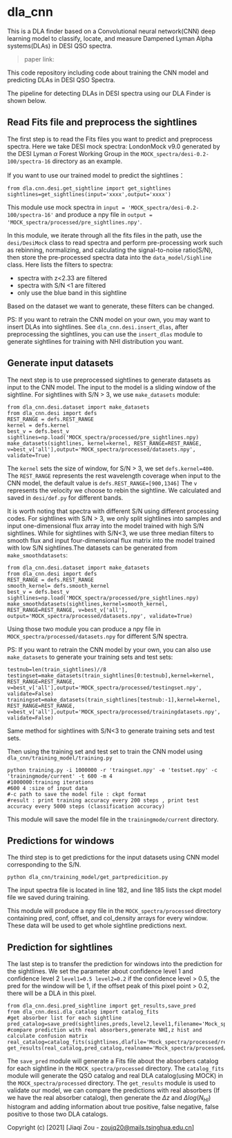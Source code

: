 # dla_cnn
This is a DLA finder based on a Convolutional neural network(CNN) deep learning model to classify, locate, and measure Dampened Lyman Alpha systems(DLAs) in DESI QSO spectra.
> paper link:

This code repository including code about training the CNN model and predicting DLAs in DESI QSO Spectra.

The pipeline for detecting DLAs in DESI spectra using our DLA Finder is shown below.

## Read Fits file and preprocess the sightlines

The first step is to read the Fits files you want to predict and preprocess spectra. Here we take DESI mock spectra: LondonMock v9.0 generated by the DESI Lyman $\alpha$ Forest Working Group in the `MOCK_spectra/desi-0.2-100/spectra-16` directory as an example.

If you want to use our trained model to predict the sightlines：

```
from dla.cnn.desi.get_sightline import get_sightlines
sightlines=get_sightlines(input='xxxx',output='xxxx')
```
This module use mock spectra in `input = 'MOCK_spectra/desi-0.2-100/spectra-16'` and produce a npy file  in `output = 'MOCK_spectra/processed/pre_sightlines.npy'`.

In this module, we iterate through all the fits files in the path, use the `desi/DesiMock` class to read spectra and perform pre-processing work such as rebinning, normalizing, and calculating the signal-to-noise ratio(S/N), then store the pre-processed spectra data into the `data_model/Sighline` class. Here lists the filters to spectra:

* spectra with z<2.33 are filtered
* spectra with S/N <1 are filtered
* only use the blue band in this sightline

Based on the dataset we want to generate, these filters can be changed.

PS: If you want to retrain the CNN model on your own, you may want to insert DLAs into sightlines. See `dla_cnn.desi.insert_dlas`, after preprocessing the sightlines, you can use the `insert_dlas` module to generate sightlines for training with NHI distribution you want. 

## Generate input datasets
The next step is to use preprocessed sightlines to generate datasets as input to the CNN model. The input to the model is a sliding window of the sightline. For sightlines with S/N > 3, we use `make_datasets` module:
```
from dla_cnn.desi.dataset import make_datasets
from dla_cnn.desi import defs
REST_RANGE = defs.REST_RANGE
kernel = defs.kernel
best_v = defs.best_v
sightlines=np.load('MOCK_spectra/processed/pre_sightlines.npy)
make_datasets(sightlines, kernel=kernel, REST_RANGE=REST_RANGE, v=best_v['all'],output='MOCK_spectra/processed/datasets.npy', validate=True)
```
The `kernel` sets the size of window, for S/N > 3, we set `defs.kernel=400`.  
The `REST_RANGE` represents the rest wavelength coverage when input to the CNN model, the default value is `defs.REST_RANGE=[900,1346]`
The `v` represents the velocity we choose to rebin the sightline. We calculated and saved in `desi/def.py` for different bands.

It is worth noting that spectra with different S/N using different processing codes. For sightlines with S/N > 3, we only split sightlines into samples and input one-dimensional flux array into the model trained with high S/N sightlines. While for sightlines with S/N<3, we use three median filters to smooth flux and input four-dimensional flux matrix into the model trained with low S/N sightlines.The datasets can be generated from `make_smoothdatasets`:
```
from dla_cnn.desi.dataset import make_datasets
from dla_cnn.desi import defs
REST_RANGE = defs.REST_RANGE
smooth_kernel= defs.smooth_kernel
best_v = defs.best_v
sightlines=np.load('MOCK_spectra/processed/pre_sightlines.npy)
make_smoothdatasets(sightlines,kernel=smooth_kernel, REST_RANGE=REST_RANGE, v=best_v['all'], output='MOCK_spectra/processed/datasets.npy', validate=True)
```
Using those two module you can produce a npy file  in `MOCK_spectra/processed/datasets.npy` for different S/N spectra.

PS: 
If you want to retrain the CNN model by your own, you can also use `make_datasets` to generate your training sets and test sets:
```
testnub=len(train_sightlines)//8
testingset=make_datasets(train_sightlines[0:testnub],kernel=kernel, REST_RANGE=REST_RANGE, v=best_v['all'],output='MOCK_spectra/processed/testingset.npy', validate=False)
trainingset=make_datasets(train_sightlines[testnub:-1],kernel=kernel, REST_RANGE=REST_RANGE, v=best_v['all'],output='MOCK_spectra/processed/trainingdatasets.npy', validate=False)
```
Same method for sightlines with S/N<3 to generate training sets and test sets. 

Then using the training set and test set to train the CNN model using `dla_cnn/training_model/training.py`
```
python training.py -i 1000000 -r 'traingset.npy' -e 'testset.npy' -c 'trainingmode/current' -t 600 -m 4
#1000000:training iterations
#600 4 :size of input data
#-c path to save the model file : ckpt format
#result : print training accuracy every 200 steps , print test accuracy every 5000 steps (classification accuracy)
```
This module will save the model file in the `trainingmode/current` directory.

## Predictions for windows

The third step is to get predictions for the input datasets using CNN model corresponding to the S/N.
```
python dla_cnn/training_model/get_partpredicition.py
```
The input spectra file is located in line 182, and line 185 lists the ckpt model file we saved during training.

This module will produce a npy file in the `MOCK_spectra/processed` directory containing pred, conf, offset, and col_density arrays for every window. These data will be used to get whole sightline predictions next.

## Prediction for sightlines

The last step is to transfer the prediction for windows into the prediction for the sightlines.
We set the parameter about confidence level 1 and confidence level 2
`level1=0.5
level2=0.2`
if the confidence level > 0.5, the pred for the window will be 1, if the offset peak of this pixel point > 0.2, there will be a DLA in this pixel.
```
from dla_cnn.desi.pred_sightline import get_results,save_pred
from dla_cnn.desi.dla_catalog import catalog_fits
#get absorber list for each sightline
pred_catalog=save_pred(sightlines,preds,level2,level1,filename='Mock_spectra/processed/pred_dla_catalog.fits')
#compare prediction with real absorbers,generate NHI,z hist and calculate confusion matrix
real_catalog=catalog_fits(sightlines,dlafile='Mock_spectra/processed/real_dla_catalog.fits',qsofile='Mock_spectra/processed/qso_catalog.fits')
get_results(real_catalog,pred_catalog,realname='Mock_spectra/processed/real_label_dla_catalog.fits',predname='Mock_spectra/processed/pred_label_dla_catalog.fits',path='Mock_spectra/processed')
```
The `save_pred` module will generate a Fits file about the absorbers catalog for each sightline in the `MOCK_spectra/processed` directory.
The `catalog_fits` module will generate the QSO catalog and real DLA catalog(using MOCK) in the `MOCK_spectra/processed` directory.
The `get_results` module is used to validate our model, we can compare the predictions with real absorbers (If we have the real absorber catalog), then generate the $\Delta z$ and $\Delta log(N_{HI})$ histogram and adding information about true positive, false negative, false positive to those two DLA catalogs.

Copyright (c) [2021] [Jiaqi Zou - zoujq20@mails.tsinghua.edu.cn]
